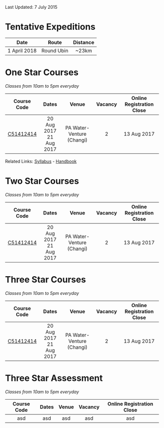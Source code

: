 Last Updated: 7 July 2015

# Tentative Expeditions 

Date | Route | Distance
:---:|:---:|:---:
1 April 2018|Round Ubin|~23km

# One Star Courses
_Classes from 10am to 5pm everyday_ 

Course Code | Dates | Venue | Vacancy | Online Registration Close
:---: | :---: | :---: | :---: | :---:
[C51412414](https://pages.github.com/)|20 Aug 2017<br />21 Aug 2017 |PA Water-Venture (Changi)|2|13 Aug 2017

Related Links: [Syllabus](http://scf.org.sg/menu-parent-courses/menu-parent-recreation-kayaking/menu-parent-personal-stars-award/1-star-award/) - [Handbook](https://www.google.com.sg/url?sa=t&rct=j&q=&esrc=s&source=web&cd=2&cad=rja&uact=8&ved=0ahUKEwih64DC4KfVAhXIzbwKHTX_BDUQFggrMAE&url=http%3A%2F%2Fscf.org.sg%2FRC6%2Fhidden_content_scf%2Fuploads%2F2014%2F11%2FRP-SCF-1-Star-Handbook.pdf&usg=AFQjCNG94NSaAB-BydCjTKmEDE77imQmQA)

# Two Star Courses
_Classes from 10am to 5pm everyday_ 

Course Code | Dates | Venue | Vacancy | Online Registration Close
:---: | :---: | :---: | :---: | :---:
[C51412414](https://pages.github.com/)|20 Aug 2017 <br /> 21 Aug 2017 |PA Water-Venture (Changi)|2|13 Aug 2017

# Three Star Courses
_Classes from 10am to 5pm everyday_ 

Course Code | Dates | Venue | Vacancy | Online Registration Close
:---: | :---: | :---: | :---: | :---:
[C51412414](https://pages.github.com/)|20 Aug 2017 <br /> 21 Aug 2017 |PA Water-Venture (Changi)|2|13 Aug 2017

# Three Star Assessment
_Classes from 10am to 5pm everyday_ 

Course Code | Dates | Venue | Vacancy | Online Registration Close
:---: | :---: | :---: | :---: | :---:
asd|asd|asd|asd|asd
